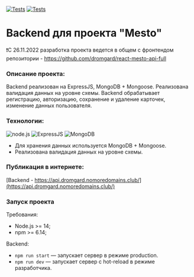 [![Tests](../../actions/workflows/tests-13-sprint.yml/badge.svg)](../../actions/workflows/tests-13-sprint.yml) [![Tests](../../actions/workflows/tests-14-sprint.yml/badge.svg)](../../actions/workflows/tests-14-sprint.yml)

# Backend для проекта "Mesto"

:exclamation:С 26.11.2022 разработка проекта ведется в общем с фронтендом репозитории - https://github.com/dromgard/react-mesto-api-full

### Описание проекта:

Backend реализован на ExpressJS, MongoDB + Mongoose. Реализована валидация данных на уровне схемы. Backend обрабатывает регистрацию, авторизацию, сохранение и удаление карточек, изменение данных пользователя.

### Технологии:

<img src="https://img.shields.io/badge/Node.js-blue?logo=node.js&logoColor=white" alt="node.js" title="node.js"/> <img src="https://img.shields.io/badge/ExpressJS-blue?logo=express&logoColor=white" alt="ExpressJS" title="ExpressJS"/> <img src="https://img.shields.io/badge/MongoDB-blue?logo=MongoDB&logoColor=white" alt="MongoDB" title="MongoDB"/>

- Для хранения данных используется MongoDB + Mongoose.
- Реализована валидация данных на уровне схемы.

### Публикация в интернете:

[Backend - https://api.dromgard.nomoredomains.club/](https://api.dromgard.nomoredomains.club/)

### Запуск проекта

Требования:

- Node.js >= 14;
- npm >= 6.14;

Backend:

- `npm run start` — запускает сервер в режиме production.
- `npm run dev` — запускает сервер с hot-reload в режиме разработчика.
